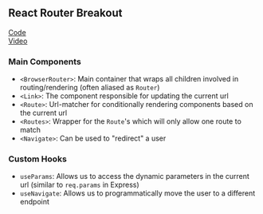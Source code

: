 ## React Router Breakout

[Code](https://github.com/DevHalpin/lectures2022/tree/main/breakouts/22_08_2022/react_router)  
[Video](https://vimeo.com/766279062/3884bc3e17)  

### Main Components
* `<BrowserRouter>`: Main container that wraps all children involved in routing/rendering (often aliased as `Router`)
* `<Link>`: The component responsible for updating the current url
* `<Route>`: Url-matcher for conditionally rendering components based on the current url
* `<Routes>`: Wrapper for the `Route`'s which will only allow one route to match
* `<Navigate>`: Can be used to "redirect" a user

### Custom Hooks
* `useParams`: Allows us to access the dynamic parameters in the current url (similar to `req.params` in Express)
* `useNavigate`: Allows us to programmatically move the user to a different endpoint